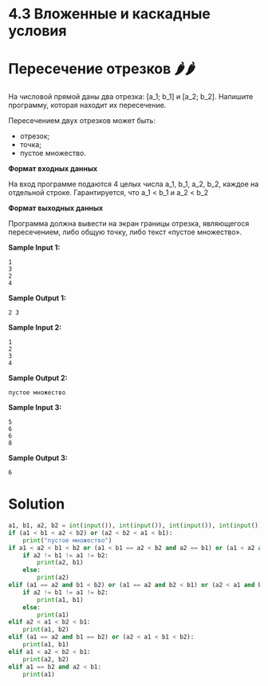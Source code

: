 # 4.3 Вложенные и каскадные условия
# Пересечение отрезков 🌶️🌶️
На числовой прямой даны два отрезка: [a_1; b_1] и [a_2; b_2]. Напишите программу, которая находит их пересечение.

Пересечением двух отрезков может быть:

* отрезок; 
* точка; 
* пустое множество.

**Формат входных данных**

На вход программе подаются 4 целых числа a_1, b_1, a_2, b_2, каждое на отдельной строке. 
Гарантируется, что a_1 < b_1 и a_2 < b_2

**Формат выходных данных**

Программа должна вывести на экран границы отрезка, являющегося пересечением, либо общую точку, либо текст «пустое множество».

**Sample Input 1:**
```
1
3
2
4
```
**Sample Output 1:**
```
2 3
```
**Sample Input 2:**
```
1
2
3
4
```
**Sample Output 2:**
```
пустое множество
```
**Sample Input 3:**
```
5
6
6
8
```
**Sample Output 3:**
```
6
```
# Solution
```python
a1, b1, a2, b2 = int(input()), int(input()), int(input()), int(input())
if (a1 < b1 < a2 < b2) or (a2 < b2 < a1 < b1):
    print("пустое множество")
if a1 < a2 < b1 < b2 or (a1 < b1 == a2 < b2 and a2 == b1) or (a1 < a2 and b1 == b2):
    if a2 != b1 != a1 != b2:
        print(a2, b1)
    else:
        print(a2)
elif (a1 == a2 and b1 < b2) or (a1 == a2 and b2 < b1) or (a2 < a1 and b1 == b2):
    if a2 != b1 != a1 != b2:
        print(a1, b1)
    else:
        print(a1)
elif a2 < a1 < b2 < b1:
    print(a1, b2)
elif (a1 == a2 and b1 == b2) or (a2 < a1 < b1 < b2):
    print(a1, b1)
elif a1 < a2 < b2 < b1:
    print(a2, b2)
elif a1 == b2 and a2 < b1:
    print(a1)
```